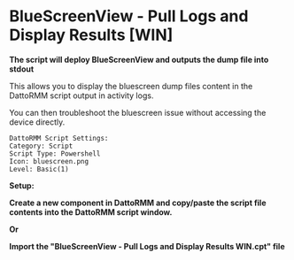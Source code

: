 # BlueScreenView - Pull Logs and Display Results [WIN]
**The script will deploy BlueScreenView and outputs the dump file into stdout**

This allows you to display the bluescreen dump files content in the DattoRMM script output in activity logs.

You can then troubleshoot the bluescreen issue without accessing the device directly.
```
DattoRMM Script Settings:
Category: Script
Script Type: Powershell
Icon: bluescreen.png
Level: Basic(1)
```
**Setup:**

**Create a new component in DattoRMM and copy/paste the script file contents into the DattoRMM script window.**

**Or**

**Import the "BlueScreenView - Pull Logs and Display Results WIN.cpt" file**
